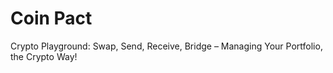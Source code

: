 # Coin Pact

Crypto Playground: Swap, Send, Receive, Bridge – Managing Your Portfolio, the Crypto Way!
